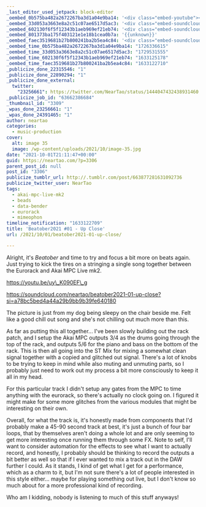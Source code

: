 ```yaml
---
_last_editor_used_jetpack: block-editor
_oembed_0b575ba482a2672267ba3d1a04e9ba14: '<div class="embed-youtube"><iframe title="Beatober2021 Jam Session #01" width="750" height="422" src="https://www.youtube.com/embed/uy_K090EF_g?feature=oembed" frameborder="0" allow="accelerometer; autoplay; clipboard-write; encrypted-media; gyroscope; picture-in-picture; web-share" referrerpolicy="strict-origin-when-cross-origin" allowfullscreen></iframe></div>'
_oembed_33d053a3663e8a2c51c07ae6517d5ac3: '<div class="embed-soundcloud"><iframe title="Beatober2021 #01 - Up Close by NearTao" width="500" height="400" scrolling="no" frameborder="no" src="https://w.soundcloud.com/player/?visual=true&url=https%3A%2F%2Fapi.soundcloud.com%2Ftracks%2F1134565945&show_artwork=true&maxheight=750&maxwidth=500"></iframe></div>'
_oembed_602130f6f5f12343b1aeb969ef21eb74: '<div class="embed-soundcloud"><iframe title="Beatober2021 #01 - Up Close by NearTao" width="750" height="400" scrolling="no" frameborder="no" src="https://w.soundcloud.com/player/?visual=true&url=https%3A%2F%2Fapi.soundcloud.com%2Ftracks%2F1134565945&show_artwork=true&maxheight=1000&maxwidth=750"></iframe></div>'
_oembed_801373ba175f403121e1e18b1cea0b7a: '{{unknown}}'
_oembed_faec3519681b27b800241ba2b5ea4c84: '<div class="embed-soundcloud"><iframe title="Beatober2021 #01 - Up Close by NearTao" width="500" height="400" scrolling="no" frameborder="no" src="https://w.soundcloud.com/player/?visual=true&url=https%3A%2F%2Fapi.soundcloud.com%2Ftracks%2F1134565945&show_artwork=true&maxheight=750&maxwidth=500"></iframe></div>'
_oembed_time_0b575ba482a2672267ba3d1a04e9ba14: "1726336615"
_oembed_time_33d053a3663e8a2c51c07ae6517d5ac3: "1729531555"
_oembed_time_602130f6f5f12343b1aeb969ef21eb74: "1633125178"
_oembed_time_faec3519681b27b800241ba2b5ea4c84: "1633122710"
_publicize_done_22315546: "1"
_publicize_done_22890294: "1"
_publicize_done_external:
  twitter:
    "23256661": https://twitter.com/NearTao/status/1444047432438931460
_publicize_job_id: "63662386684"
_thumbnail_id: "3309"
_wpas_done_23256661: "1"
_wpas_done_24391465: "1"
author: neartao
categories:
  - music-production
cover:
  alt: image 35
  image: /wp-content/uploads/2021/10/image-35.jpg
date: "2021-10-01T21:11:47+00:00"
guid: https://neartao.com/?p=3306
parent_post_id: null
post_id: "3306"
publicize_tumblr_url: http://.tumblr.com/post/663877281631092736
publicize_twitter_user: NearTao
tags:
  - akai-mpc-live-mk2
  - beads
  - data-bender
  - eurorack
  - mimeophon
timeline_notification: "1633122709"
title: 'Beatober2021 #01 - Up Close'
url: /2021/10/01/beatober2021-01-up-close/

---
```

Alright, it's _Beatober_ and time to try and focus a bit more on beats again. Just trying to kick the tires on a stringing a single song together between the Eurorack and Akai MPC Live mk2.

https://youtu.be/uy\_K090EF\_g

https://soundcloud.com/neartao/beatober2021-01-up-close?si=a78bc5bed4a44a29b9bb9b39fe640180

The picture is just from my dog being sleepy on the chair beside me. Felt like a good chill out song and she's not chilling out much more than this.

As far as putting this all together... I've been slowly building out the rack patch, and I setup the Akai MPC outputs 3/4 as the drums going through the top of the rack, and outputs 5/6 for the piano and bass on the bottom of the rack. This is then all going into the ST Mix for mixing a somewhat clean signal together with a copied and glitched out signal. There's a lot of knobs to be trying to keep in mind while also muting and unmuting parts, so I probably just need to work out my process a bit more consciously to keep it all in my head.

For this particular track I didn't setup any gates from the MPC to time anything with the eurorack, so there's actually no clock going on. I figured it might make for some more glitches from the various modules that might be interesting on their own.

Overall, for what the track is, it's honestly made from components that I'd probably make a 45-90 second track at best, it's just a bunch of four bar loops, that by themselves aren't doing a whole lot and are only seeming to get more interesting once running them through some FX. Note to self, I'll want to consider automation for the effects to see what I want to actually record, and honestly, I probably should be thinking to record the outputs a bit better as well so that if I ever wanted to mix a track out in the DAW further I could. As it stands, I kind of get what I get for a performance, which as a charm to it, but I'm not sure there's a lot of people interested in this style either... maybe for playing something out live, but I don't know so much about for a more professional kind of recording.

Who am I kidding, nobody is listening to much of this stuff anyways!
